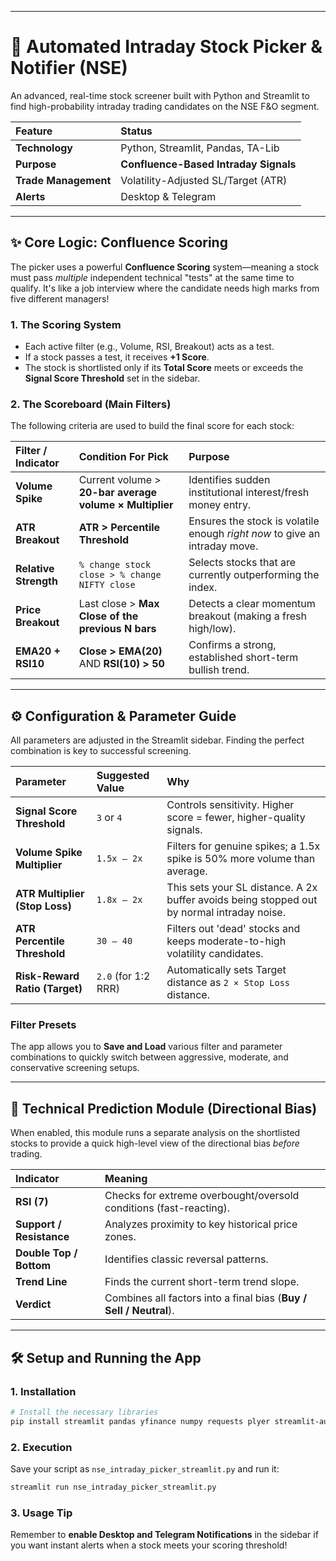 -----

# 🚀 Automated Intraday Stock Picker & Notifier (NSE)

An advanced, real-time stock screener built with Python and Streamlit to find high-probability intraday trading candidates on the NSE F\&O segment.

| Feature | Status |
| :--- | :--- |
| **Technology** | Python, Streamlit, Pandas, TA-Lib |
| **Purpose** | **Confluence-Based Intraday Signals** |
| **Trade Management** | Volatility-Adjusted SL/Target (ATR) |
| **Alerts** | Desktop & Telegram |

-----

## ✨ Core Logic: Confluence Scoring

The picker uses a powerful **Confluence Scoring** system—meaning a stock must pass *multiple* independent technical "tests" at the same time to qualify. It's like a job interview where the candidate needs high marks from five different managers\!

### 1\. The Scoring System

  * Each active filter (e.g., Volume, RSI, Breakout) acts as a test.
  * If a stock passes a test, it receives **+1 Score**.
  * The stock is shortlisted only if its **Total Score** meets or exceeds the **Signal Score Threshold** set in the sidebar.

### 2\. The Scoreboard (Main Filters)

The following criteria are used to build the final score for each stock:

| Filter / Indicator | Condition For Pick | Purpose |
| :--- | :--- | :--- |
| **Volume Spike** | Current volume \> **20-bar average volume × Multiplier** | Identifies sudden institutional interest/fresh money entry. |
| **ATR Breakout** | **ATR \> Percentile Threshold** | Ensures the stock is volatile enough *right now* to give an intraday move. |
| **Relative Strength** | `% change stock close > % change NIFTY close` | Selects stocks that are currently outperforming the index. |
| **Price Breakout** | Last close \> **Max Close of the previous N bars** | Detects a clear momentum breakout (making a fresh high/low). |
| **EMA20 + RSI10** | **Close \> EMA(20)** AND **RSI(10) \> 50** | Confirms a strong, established short-term bullish trend. |

-----

## ⚙️ Configuration & Parameter Guide

All parameters are adjusted in the Streamlit sidebar. Finding the perfect combination is key to successful screening.

| Parameter | Suggested Value | Why |
| :--- | :--- | :--- |
| **Signal Score Threshold** | `3` or `4` | Controls sensitivity. Higher score = fewer, higher-quality signals. |
| **Volume Spike Multiplier** | `1.5x – 2x` | Filters for genuine spikes; a 1.5x spike is 50% more volume than average. |
| **ATR Multiplier (Stop Loss)** | `1.8x – 2x` | This sets your SL distance. A 2x buffer avoids being stopped out by normal intraday noise. |
| **ATR Percentile Threshold** | `30 – 40` | Filters out 'dead' stocks and keeps moderate-to-high volatility candidates. |
| **Risk-Reward Ratio (Target)** | `2.0` (for 1:2 RRR) | Automatically sets Target distance as `2 × Stop Loss` distance. |

### Filter Presets

The app allows you to **Save and Load** various filter and parameter combinations to quickly switch between aggressive, moderate, and conservative screening setups.

-----

## 🧠 Technical Prediction Module (Directional Bias)

When enabled, this module runs a separate analysis on the shortlisted stocks to provide a quick high-level view of the directional bias *before* trading.

| Indicator | Meaning |
| :--- | :--- |
| **RSI (7)** | Checks for extreme overbought/oversold conditions (fast-reacting). |
| **Support / Resistance** | Analyzes proximity to key historical price zones. |
| **Double Top / Bottom** | Identifies classic reversal patterns. |
| **Trend Line** | Finds the current short-term trend slope. |
| **Verdict** | Combines all factors into a final bias (**Buy / Sell / Neutral**). |

-----

## 🛠️ Setup and Running the App

### 1\. Installation

```bash
# Install the necessary libraries
pip install streamlit pandas yfinance numpy requests plyer streamlit-autorefresh ta-lib
```

### 2\. Execution

Save your script as `nse_intraday_picker_streamlit.py` and run it:

```bash
streamlit run nse_intraday_picker_streamlit.py
```

### 3\. Usage Tip

Remember to **enable Desktop and Telegram Notifications** in the sidebar if you want instant alerts when a stock meets your scoring threshold\!